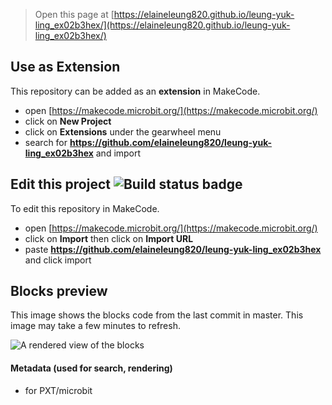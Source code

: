 
> Open this page at [https://elaineleung820.github.io/leung-yuk-ling_ex02b3hex/](https://elaineleung820.github.io/leung-yuk-ling_ex02b3hex/)

## Use as Extension

This repository can be added as an **extension** in MakeCode.

* open [https://makecode.microbit.org/](https://makecode.microbit.org/)
* click on **New Project**
* click on **Extensions** under the gearwheel menu
* search for **https://github.com/elaineleung820/leung-yuk-ling_ex02b3hex** and import

## Edit this project ![Build status badge](https://github.com/elaineleung820/leung-yuk-ling_ex02b3hex/workflows/MakeCode/badge.svg)

To edit this repository in MakeCode.

* open [https://makecode.microbit.org/](https://makecode.microbit.org/)
* click on **Import** then click on **Import URL**
* paste **https://github.com/elaineleung820/leung-yuk-ling_ex02b3hex** and click import

## Blocks preview

This image shows the blocks code from the last commit in master.
This image may take a few minutes to refresh.

![A rendered view of the blocks](https://github.com/elaineleung820/leung-yuk-ling_ex02b3hex/raw/master/.github/makecode/blocks.png)

#### Metadata (used for search, rendering)

* for PXT/microbit
<script src="https://makecode.com/gh-pages-embed.js"></script><script>makeCodeRender("{{ site.makecode.home_url }}", "{{ site.github.owner_name }}/{{ site.github.repository_name }}");</script>
